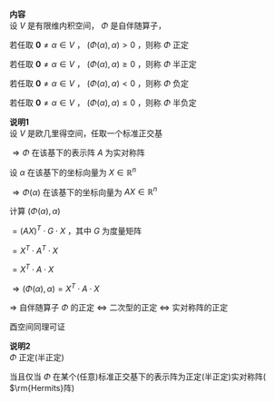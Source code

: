 **内容**  
设 $V$ 是有限维内积空间， $\Phi$ 是自伴随算子，  
  
若任取 $\mathbf0\neq\alpha\in V$ ， $(\Phi(\alpha),\alpha)>0$ ，则称 $\Phi$ 正定  
  
若任取 $\mathbf0\neq\alpha\in V$ ， $(\Phi(\alpha),\alpha)\geq0$ ，则称 $\Phi$ 半正定  
  
若任取 $\mathbf0\neq\alpha\in V$ ， $(\Phi(\alpha),\alpha)<0$ ，则称 $\Phi$ 负定  
  
若任取 $\mathbf0\neq\alpha\in V$ ， $(\Phi(\alpha),\alpha)\leq0$ ，则称 $\Phi$ 半负定  
  
**说明1**  
设 $V$ 是欧几里得空间，任取一个标准正交基  
  
 $\Rightarrow\Phi$ 在该基下的表示阵 $A$ 为实对称阵  
  
设 $\alpha$ 在该基下的坐标向量为 $X\in\mathbb{R}^n$   
  
 $\Rightarrow\Phi(\alpha)$ 在该基下的坐标向量为 $AX\in\mathbb{R}^n$   
  
计算 $(\Phi(\alpha),\alpha)$   
  
 $=(AX)^T\cdot G\cdot X$ ，其中 $G$ 为度量矩阵  
  
 $=X^T\cdot A^T\cdot X$   
  
 $=X^T\cdot A\cdot X$   
  
 $\Rightarrow(\Phi(\alpha),\alpha)=X^T\cdot A\cdot X$   
  
 $\Rightarrow$ 自伴随算子 $\Phi$ 的正定 $\iff$ 二次型的正定 $\iff$ 实对称阵的正定  
  
酉空间同理可证  
  
**说明2**  
 $\Phi$ 正定(半正定)  
  
当且仅当 $\Phi$ 在某个(任意)标准正交基下的表示阵为正定(半正定)实对称阵( $\rm{Hermits}阵)  
